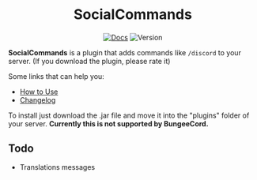 <h1 align="center">SocialCommands</h1>

<div align="center">
    <a href="https://nethermc.gitbook.io/socialcommands/"><img src="https://img.shields.io/static/v1?label=Docs&message=GitBook&color=blue&style=for-the-badge&logo=gitbook" alt="Docs" align="center" /></a>
    <img src="https://img.shields.io/github/v/release/NetherMCtv/social-commands-plugin?label=version&style=for-the-badge" alt="Version" align="center" />
</div>

**SocialCommands** is a plugin that adds commands like `/discord` to your server. (If you download the plugin, please rate it)

Some links that can help you:
- [How to Use](https://nethermc.gitbook.io/socialcommands/how-to-use)
- [Changelog](https://nethermc.gitbook.io/socialcommands/changelog)

To install just download the .jar file and move it into the "plugins" folder of your server. **Currently this is not supported by BungeeCord.**

## Todo

- Translations messages
